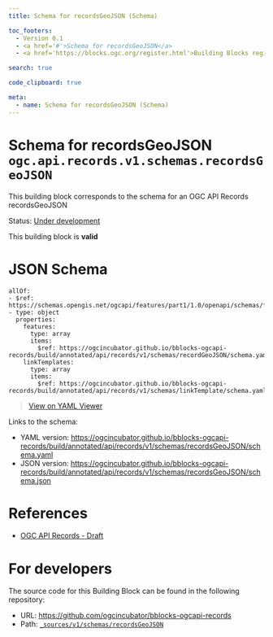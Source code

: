```yaml
---
title: Schema for recordsGeoJSON (Schema)

toc_footers:
  - Version 0.1
  - <a href='#'>Schema for recordsGeoJSON</a>
  - <a href='https://blocks.ogc.org/register.html'>Building Blocks register</a>

search: true

code_clipboard: true

meta:
  - name: Schema for recordsGeoJSON (Schema)
---
```



# Schema for recordsGeoJSON `ogc.api.records.v1.schemas.recordsGeoJSON`

This building block corresponds to the schema for an OGC API Records recordsGeoJSON

<p class="status">
    <span data-rainbow-uri="http://www.opengis.net/def/status">Status</span>:
    <a href="http://www.opengis.net/def/status/under-development" target="_blank" data-rainbow-uri>Under development</a>
</p>

<aside class="success">
This building block is <strong>valid</strong>
</aside>


# JSON Schema

```yaml--schema
allOf:
- $ref: https://schemas.opengis.net/ogcapi/features/part1/1.0/openapi/schemas/featureCollectionGeoJSON.yaml
- type: object
  properties:
    features:
      type: array
      items:
        $ref: https://ogcincubator.github.io/bblocks-ogcapi-records/build/annotated/api/records/v1/schemas/recordGeoJSON/schema.yaml
    linkTemplates:
      type: array
      items:
        $ref: https://ogcincubator.github.io/bblocks-ogcapi-records/build/annotated/api/records/v1/schemas/linkTemplate/schema.yaml

```

> <a target="_blank" href="https://avillar.github.io/TreedocViewer/?dataParser=yaml&amp;dataUrl=https%3A%2F%2Fogcincubator.github.io%2Fbblocks-ogcapi-records%2Fbuild%2Fannotated%2Fapi%2Frecords%2Fv1%2Fschemas%2FrecordsGeoJSON%2Fschema.yaml&amp;expand=2&amp;option=%7B%22showTable%22%3A+false%7D">View on YAML Viewer</a>

Links to the schema:

* YAML version: <a href="https://ogcincubator.github.io/bblocks-ogcapi-records/build/annotated/api/records/v1/schemas/recordsGeoJSON/schema.yaml" target="_blank">https://ogcincubator.github.io/bblocks-ogcapi-records/build/annotated/api/records/v1/schemas/recordsGeoJSON/schema.yaml</a>
* JSON version: <a href="https://ogcincubator.github.io/bblocks-ogcapi-records/build/annotated/api/records/v1/schemas/recordsGeoJSON/schema.json" target="_blank">https://ogcincubator.github.io/bblocks-ogcapi-records/build/annotated/api/records/v1/schemas/recordsGeoJSON/schema.json</a>

# References

* [OGC API Records - Draft](https://docs.ogc.org/DRAFTS/20-004.html)

# For developers

The source code for this Building Block can be found in the following repository:

* URL: <a href="https://github.com/ogcincubator/bblocks-ogcapi-records" target="_blank">https://github.com/ogcincubator/bblocks-ogcapi-records</a>
* Path:
<code><a href="https://github.com/ogcincubator/bblocks-ogcapi-records/blob/HEAD/_sources/v1/schemas/recordsGeoJSON" target="_blank">_sources/v1/schemas/recordsGeoJSON</a></code>

